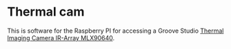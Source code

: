 # Thermal cam

This is software for the Raspberry PI for accessing a Groove Studio [Thermal Imaging Camera IR-Array MLX90640](https://wiki.seeedstudio.com/Grove-Thermal-Imaging-Camera-IR-Array/).
